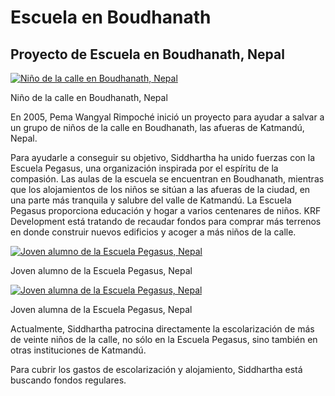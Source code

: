 #  Escuela en Boudhanath 

##  Proyecto de Escuela en Boudhanath, Nepal 

[ ![Niño de la calle en Boudhanath, Nepal](/images/img_pegasus_streetboy-150x150.jpg) ](/images/img_pegasus_streetboy.jpg)

Niño de la calle en Boudhanath, Nepal 

En 2005, Pema Wangyal Rimpoché inició un proyecto para ayudar a salvar a un grupo de niños de la calle en Boudhanath, las afueras de Katmandú, Nepal. 

Para ayudarle a conseguir su objetivo, Siddhartha ha unido fuerzas con la Escuela Pegasus, una organización inspirada por el espíritu de la compasión. Las aulas de la escuela se encuentran en Boudhanath, mientras que los alojamientos de los niños se sitúan a las afueras de la ciudad, en una parte más tranquila y salubre del valle de Katmandú. La Escuela Pegasus proporciona educación y hogar a varios centenares de niños. KRF Development está tratando de recaudar fondos para comprar más terrenos en donde construir nuevos edificios y acoger a más niños de la calle. 

[ ![Joven alumno de la Escuela Pegasus, Nepal](/images/img_pegasus_portrait1-150x150.jpg) ](/images/img_pegasus_portrait1.jpg)

Joven alumno de la Escuela Pegasus, Nepal 

[ ![Joven alumna de la Escuela Pegasus, Nepal](/images/img_pegasus_portrait2-150x150.jpg) ](/images/img_pegasus_portrait2.jpg)

Joven alumna de la Escuela Pegasus, Nepal 

Actualmente, Siddhartha patrocina directamente la escolarización de más de veinte niños de la calle, no sólo en la Escuela Pegasus, sino también en otras instituciones de Katmandú. 

Para cubrir los gastos de escolarización y alojamiento, Siddhartha está buscando fondos regulares. 
